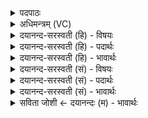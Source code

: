 <details><summary>पदपाठः</summary>

अ॒सौ। या। सेना॑। म॒रु॒तः॒। परे॑षाम्। अ॒भि। आ। एति॑। नः॒। ओज॑सा। स्पर्द्ध॑माना। ताम्। गू॒ह॒त॒। तम॑सा। अप॑व्रते॒नेत्यप॑ऽव्रतेन। यथा॑। अ॒मीऽइत्य॒मी। अ॒न्यः। अ॒न्यम्। न। जा॒नन्। ४७।
</details>

<details><summary>अधिमन्त्रम् (VC)</summary>

- मरुतो देवताः
- अप्रतिरथ ऋषिः
- निचृदार्षी त्रिष्टुप्
- धैवतः
</details>

<details><summary>दयानन्द-सरस्वती (हि) - विषयः</summary>

फिर भी उसी विषय को अगले मन्त्र में कहा है ॥
</details>

<details><summary>दयानन्द-सरस्वती (हि) - पदार्थः</summary>

पदार्थान्वयभाषाः -  हे (मरुतः) ऋतु-ऋतु में यज्ञ करनेवाले विद्वानो ! तुम (या) जो (असौ) वह (परेषाम्) शत्रुओं की (स्पर्द्धमाना) ईर्ष्या करती हुई (सेना) सेना (ओजसा) बल से (नः) हम लोगों के (अभि, आ, एति) सन्मुख सब ओर से प्राप्त होती है, (ताम्) उसको (अपव्रतेन) छेदनरूप कठोर कर्म्म से और (तमसा) तोप आदि शस्त्रों के उठे हुए धूम वा मेघ (या) पहाड़ के आकार जो अस्त्र का धूम होता है, उससे (गूहत) ढाँपो (अमी) ये शत्रुसेनास्थ जन (यथा) जैसे (अन्यः, अन्यम्) परस्पर एक-दूसरे को (न) न (जानन्) जानें, वैसा पराक्रम करो ॥४७ ॥
</details>

<details><summary>दयानन्द-सरस्वती (हि) - भावार्थः</summary>

भावार्थभाषाः -  जब युद्ध के लिये प्राप्त हुई शत्रुओं की सेनाओं से युद्ध करे, तब सब ओर से शस्त्र और अस्त्रों के प्रहार से उठी धूम-धूली आदि से उसको ढाँपकर जैसे ये शत्रुजन परस्पर अपने दूसरे को न जानें, वैसा ढंग सेनापति आदि को करना चाहिये ॥४७ ॥
</details>

<details><summary>दयानन्द-सरस्वती (सं) - विषयः</summary>

पुनस्तमेव विषयमाह ॥
</details>

<details><summary>दयानन्द-सरस्वती (सं) - पदार्थः</summary>

पदार्थान्वयभाषाः -  हे मरुतः ! यूयं यासौ परेषां स्पर्द्धमाना सेनौजसा नोऽस्मानभ्यैति, तामपव्रतेन तमसा गूहत। अमी शत्रुसेनास्था जना यथा अन्योऽन्यं न जानन् तथा विक्रमध्वम् ॥४७ ॥
</details>

<details><summary>दयानन्द-सरस्वती (सं) - भावार्थः</summary>

भावार्थभाषाः -  यदा युद्धाय शत्रुसेनासु प्राप्तासु युद्धमाचरेत्, तदा सर्वतः शस्त्रास्त्रप्रहारोत्थधूमधूल्यादिना ता आच्छाद्य यथैते परस्परमपि न जानीयुस्तथा सेनापत्यादिभिर्विधेयम् ॥४७ ॥
</details>

<details><summary>सविता जोशी ← दयानन्दः (म) - भावार्थः</summary>

भावार्थभाषाः -  जेव्हा युद्ध सुरू होते तेव्हा शत्रूसेनेवर चहूकडून शस्त्रास्त्रांचा मारा करावा. धूर, धूळ यांचे आच्छादन करावे. शत्रू एकमेकांना दिसणार नाहीत अशी युक्ती सेनापतीने योजावी.
</details>